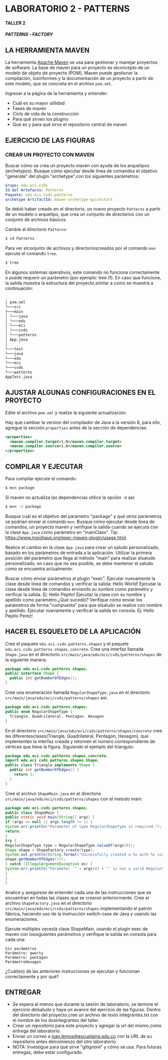 # LABORATORIO 2 - PATTERNS

#### TALLER 2
##### PATTERNS - FACTORY

## LA HERRAMIENTA MAVEN
La herramienta [Apache Maven](https://maven.apache.org/what-is-maven.html) se usa para gestionar y manejar proyectos de software. La base de maven para un proyecto es elconcepto de un modelo de
objeto de proyecto (POM), Maven puede gestionar la compilación, losinformes y la documentación de un proyecto a partir de este modelo, que se concreta en el archivo `pom.xml`.

Ingresar a la página de la herramienta y entender:
- Cuál es su mayor utilidad
- Fases de maven
- Ciclo de vida de la construcción
- Para qué sirven los plugins
- Qué es y para qué sirve el repositorio central de maven

## EJERCICIO DE LAS FIGURAS
### CREAR UN PROYECTO CON MAVEN
Buscar cómo se crea un proyecto maven con ayuda de los arquetipos (archetypes).
Busque cómo ejecutar desde línea de comandos el objetivo "generate" del plugin "archetype",con los siguientes parámetros:
```yml
Grupo: edu.eci.cvds
Id del Artefacto: Patterns
Paquete: edu.eci.cvds.patterns
archetype ArtifactId: maven-archetype-quickstart
```

Se debió haber creado en el directorio, un nuevo proyecto `Patterns` a partir de un modelo o arquetipo, que crea un conjunto de directorios con un conjunto de archivos básicos.

Cambie al directorio `Patterns`:
```bash
$ cd Patterns
```

Para ver elconjunto de archivos y directorioscreados por el comando `mvn` ejecute el comando `tree`.
```sh
$ tree
```

En algunos sistemas operativos, este comando no funciona correctamente o puede requerir un parámetro (por ejemplo: tree /f). En caso que funcione, la
salida muestra la estructura del proyecto,similar a como se muestra a continuación:
```sh
.
│ pom.xml
└───src
├───main
│ └───java
│ └───edu
│ └───eci
│ └───cvds
│ └───patterns
│ App.java
│
└───test
└───java
└───edu
└───eci
└───cvds
└───patterns
AppTest.java
```

## AJUSTAR ALGUNAS CONFIGURACIONES EN EL PROYECTO
Edite el archivo `pom.xml` y realize la siguiente actualización:

Hay que cambiar la version del compilador de Java a la versión 8, para ello, agregue la sección `properties` antes de la sección de
dependencias:
```xml
<properties>
  <maven.compiler.target>1.8</maven.compiler.target>
  <maven.compiler.source>1.8</maven.compiler.source>
</properties>
```

## COMPILAR Y EJECUTAR
Para compilar ejecute el comando:
```sh
$ mvn package
```

Si maven no actualiza las dependencias utilice la opción `-U` asi:
```sh
$ mvn -U package
```

Busque cuál es el objetivo del parámetro "package" y qué otros parámetros se podrían enviar al comando `mvn`.
Busque cómo ejecutar desde línea de comandos, un proyecto maven y verifique la salida cuando se ejecuta con la clase `App.java` como parámetro en
"mainClass". Tip: https://www.mojohaus.org/exec-maven-plugin/usage.html

Realice el cambio en la clase `App.java` para crear un saludo personalizado, basado en los parámetros de entrada a la aplicación. Utilizar la primera posición del parámetro que llega al método "main" para realizar elsaludo personalizado, en caso que no sea posible, se debe mantener el saludo como se encuentra actualmente:

Buscar cómo enviar parámetros al plugin "exec".
Ejecutar nuevamente la clase desde línea de comandos y verificar la salida: Hello World!
Ejecutar la clase desde línea de comandos enviando su nombre como parámetro y verificar la salida. Ej: Hello Pepito!
Ejecutar la clase con su nombre y apellido como parámetro.¿Qué sucedió?
Verifique cómo enviar los parámetros de forma "compuesta" para que elsaludo se realice con nombre y apellido.
Ejecutar nuevamente y verificar la salida en consola. Ej: Hello Pepito Perez!

## HACER EL ESQUELETO DE LA APLICACIÓN
Cree el paquete `edu.eci.cvds.patterns.shapes` y el paquete `edu.eci.cvds.patterns.shapes.concrete`.
Cree una interfaz llamada `Shape.java` en el directorio `src/main/java/edu/eci/cvds/patterns/shapes` de la siguiente manera:
```java
package edu.eci.cvds.patterns.shapes;
public interface Shape {
  public int getNumberOfEdges();
}
```

Cree una enumeración llamada `RegularShapeType.java` en el directorio `src/main/java/edu/eci/cvds/patterns/shapes`
así: 

```java
package edu.eci.cvds.patterns.shapes;
public enum RegularShapeType {
  Triangle, Quadrilateral, Pentagon, Hexagon
}
```

En el directorio `src/main/java/edu/eci/cvds/patterns/shapes/concrete` cree las diferentesclases(Triangle, Quadrilateral, Pentagon,
Hexagon), que implementen la interfaz creada y retornen el número correspondiente de vértices que tiene la figura. Siguiendo el ejemplo del triangulo:

```java
package edu.eci.cvds.patterns.shapes.concrete;
import edu.eci.cvds.patterns.shapes.Shape;
public class Triangle implements Shape {
  public int getNumberOfEdges() {
    return 3;
  }
}
```

Cree el archivo `ShapeMain.java` en el directorio `src/main/java/edu/eci/cvds/patterns/shapes` con el metodo main:
```java
package edu.eci.cvds.patterns.shapes;
public class ShapeMain {
public static void main(String[] args) {
if (args == null || args.length != 1) {
System.err.println("Parameter of type RegularShapeType is required.");
return;
}
try {
RegularShapeType type = RegularShapeType.valueOf(args[0]);
Shape shape = ShapeFactory.create(type);
System.out.println(String.format("Successfully created a %s with %s sides.", type,
shape.getNumberOfEdges()));
} catch (IllegalArgumentException ex) {
System.err.println("Parameter '" + args[0] + "' is not a valid RegularShapeType"); return;
}
}
}
```

Analice y asegúrese de entender cada una de las instrucciones que se encuentran en todas las clases que se crearon anteriormente. Cree el archivo `ShapeFactory.java` en el directorio `src/main/java/edu/eci/cvds/patterns/shapes` implementando el patrón fábrica, haciendo uso de la
instrucción switch-case de Java y usando las enumeraciones.

Ejecute múltiples vecesla clase ShapeMain, usando el plugin exec de maven con lossiguientes parámetros y verifique la salida en consola para cada una:
```
Sin parámetros
Parámetro: qwerty
Parámetro: pentagon
ParámetroHexagon
```

¿Cuál(es) de las anteriores instrucciones se ejecutan y funcionan correctamente y por qué?

## ENTREGAR
- Se espera al menos que durante la sesión de laboratorio, se termine el ejercicio delsaludo y haya un avance del ejercicio de las figuras.
Dentro del directorio del proyecto,cree un archivo de texto integrantes.txt con el nombre de los dosintegrantes del taller.
- Crear un repositorio para este proyecto y agregar la url del mismo,como entrega del laboratorio.
- Enviar un correo a ivan.lemus@escuelaing.edu.co con la URL de su repositorio antes delcomienzo del otro laboratorio.
- NOTA: Investigue para qué sirve "gitignore" y cómo se usa. Para futuras entregas, debe estar configurado.

<!-- https://docs.github.com/en/get-started/writing-on-github/getting-started-with-writing-and-formatting-on-github/basic-writing-and-formatting-syntax -->
